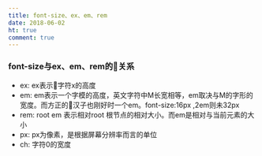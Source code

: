 ```yaml
---
title: font-size、ex、em、rem  
date: 2018-06-02
ht: true
comment: true
---
```


### font-size与ex、em、rem的关系

- ex: ex表示字符x的高度
- em: em表示一个字模的高度，英文字符中M长宽相等，em取决与M的字形的宽度。而方正的汉子也刚好时一个em。font-size:16px ,2em则未32px
- rem: root em 表示相对root 根节点的相对大小。而em是相对与当前元素的大小
- px: px为像素，是根据屏幕分辨率而言的单位
- ch: 字符0的宽度
